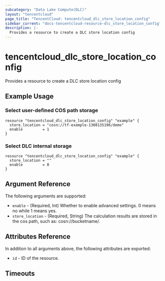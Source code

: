 ```yaml
---
subcategory: "Data Lake Compute(DLC)"
layout: "tencentcloud"
page_title: "TencentCloud: tencentcloud_dlc_store_location_config"
sidebar_current: "docs-tencentcloud-resource-dlc_store_location_config"
description: |-
  Provides a resource to create a DLC store location config
---
```


# tencentcloud_dlc_store_location_config

Provides a resource to create a DLC store location config

## Example Usage

### Select user-defined COS path storage

```hcl
resource "tencentcloud_dlc_store_location_config" "example" {
  store_location = "cosn://tf-example-1308135196/demo"
  enable         = 1
}
```

### Select DLC internal storage

```hcl
resource "tencentcloud_dlc_store_location_config" "example" {
  store_location = ""
  enable         = 0
}
```

## Argument Reference

The following arguments are supported:

* `enable` - (Required, Int) Whether to enable advanced settings. 0 means no while 1 means yes.
* `store_location` - (Required, String) The calculation results are stored in the cos path, such as: cosn://bucketname/.

## Attributes Reference

In addition to all arguments above, the following attributes are exported:

* `id` - ID of the resource.



## Timeouts

<no value>


